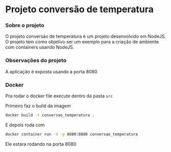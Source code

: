 # Projeto conversão de temperatura

### Sobre o projeto
O projeto conversão de temperatura é um projeto desenvolvido em NodeJS. O projeto tem como objetivo ser um exemplo para a criação de ambiente com containers usando NodeJS.

### Observações do projeto
A aplicação é exposta usando a porta 8080

### Docker

Pra rodar o docker file execute dentro da pasta `src`

Primeiro faz o build da imagem

```bash
docker build -t conversao_temperatura .
```

E depois roda com 

```bash
docker container run -d -p 8080:8080 conversao_temperatura
```

Ele estara rodando na porta 8080
